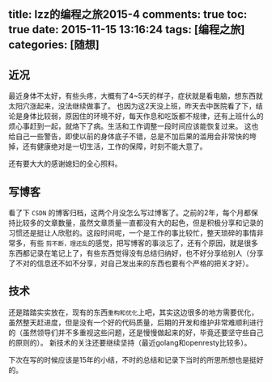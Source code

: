title: lzz的编程之旅2015-4
comments: true
toc: true
date: 2015-11-15 13:16:24
tags: [编程之旅]
categories: [随想]
---

<!-- more -->

## 近况

最近身体不太好，有些头疼，大概有了4~5天的样子，症状就是看电脑，想东西就太阳穴涨起来，没法继续做事了。 也因为这2天没上班，昨天去中医院看了下，结论是身体比较弱，原因住的环境不好，每天作息和吃饭都不规律，还有上班什么的烦心事赶到一起，就烙下了病。生活和工作调整一段时间应该能恢复过来。 这也给自己一些警告，即使以前的身体底子不错，总是不加后果的滥用会非常快的垮掉，还有健康绝对是一切生活，工作的保障，时刻不能大意了。

还有要大大的感谢媳妇的全心照料。


## 写博客

看了下 `CSDN` 的博客归档，这两个月没怎么写过博客了。之前的2年，每个月都保持比较多的文章数量，虽然文章质量一直都没有大的起色，但是积极分享和记录的习惯还是挺让人欣慰的。这段时间呢，一个是工作的事比较忙，整天琐碎的事情非常多，有些 `剪不断，理还乱`的感觉，把写博客的事淡忘了，还有个原因，就是很多东西都记录在笔记上了，有些东西觉得没有总结归纳好，也不好分享给别人（分享了不对的信息还不如不分享，对自己发出来的东西也要有个严格的把关才好）。


## 技术

还是踏踏实实放在，现有的东西`重构和优化`上吧，其实这边很多的地方需要优化，虽然整天赶进度，但是没有一个好的代码质量，后期的开发和维护非常难顺利进行的（虽然领导们并不多重视这些问题，还是慢慢做起来的好，毕竟还要坚守些自己的原则的）。 新技术的关注还要继续坚持（最近golang和openresty比较多）。


下次在写的时候应该是15年的小结，不时的总结和记录下当时的所思所想也是挺好的。
